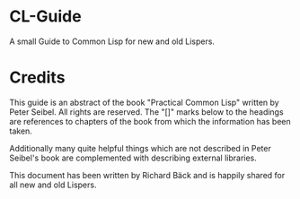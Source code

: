 CL-Guide
========

A small Guide to Common Lisp for new and old Lispers.

# Credits
This guide is an abstract of the book "Practical Common Lisp" written
by Peter Seibel. All rights are reserved. The "[]" marks below to the
headings are references to chapters of the book from which the
information has been taken.

Additionally many quite helpful things which are not described in
Peter Seibel's book are complemented with describing external
libraries.

This document has been written by Richard Bäck and is happily shared
for all new and old Lispers.
